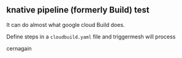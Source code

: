 ## knative pipeline (formerly Build) test

It can do almost what google cloud Build does.

Define steps in a `cloudbuild.yaml` file and triggermesh will process

cernagain
